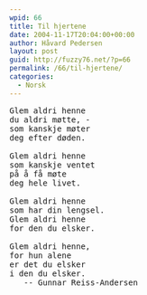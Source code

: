 ```yaml
---
wpid: 66
title: Til hjertene
date: 2004-11-17T20:04:00+00:00
author: Håvard Pedersen
layout: post
guid: http://fuzzy76.net/?p=66
permalink: /66/til-hjertene/
categories:
  - Norsk
---
```

<pre>Glem aldri henne
du aldri møtte, -
som kanskje møter 
deg efter døden.

Glem aldri henne
som kanskje ventet
på å få møte
deg hele livet.

Glem aldri henne
som har din lengsel.
Glem aldri henne 
for den du elsker.

Glem aldri henne,
for hun alene
er det du elsker
i den du elsker.
   -- Gunnar Reiss-Andersen</pre>
